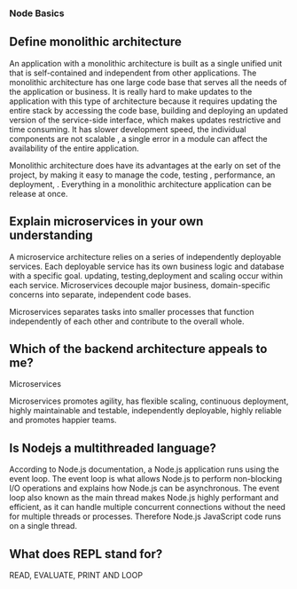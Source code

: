 ### Node Basics

## Define monolithic architecture

An application with a monolithic architecture is built as a single unified unit that is self-contained and independent from other applications. The monolithic architecture has one large code base that serves all the needs of the application or business.
It is really hard to make updates to the application with this type of architecture because it requires updating the entire stack by accessing the code base, building and deploying an updated version of the service-side interface, which makes updates restrictive and time consuming. It has slower development speed, the individual components are not scalable , a single error in a module can affect the availability of the entire application.

Monolithic architecture does have its advantages at the early on set of the project, by making it easy to manage the code, testing , performance, an deployment, . Everything in a monolithic architecture application can be release at once.

## Explain microservices in your own understanding

A microservice architecture relies on a series of independently deployable services. Each deployable service has its own business logic and database with a specific goal. updating, testing,deployment and scaling occur within each service. Microservices decouple major business, domain-specific concerns into separate, independent code bases.

Microservices separates tasks into smaller processes that function independently of each other and contribute to the overall whole.

## Which of the backend architecture appeals to me?

Microservices

Microservices promotes agility, has flexible scaling, continuous deployment, highly maintainable and testable, independently deployable, highly reliable and promotes happier teams.

## Is Nodejs a multithreaded language?

According to Node.js documentation, a Node.js application runs using the event loop. The event loop is what allows Node.js to perform non-blocking I/O operations and explains how Node.js can be asynchronous. The event loop also known as the main thread makes Node.js highly performant and efficient, as it can handle multiple concurrent connections without the need for multiple threads or processes. Therefore Node.js JavaScript code runs on a single thread.

## What does REPL stand for?

READ, EVALUATE, PRINT AND LOOP